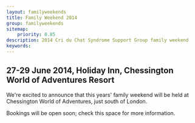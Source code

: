 ```yaml
---
layout: familyweekends
title: Family Weekend 2014
group: familyweekends
sitemap:
    priority: 0.85
description: 2014 Cri du Chat Syndrome Support Group family weekend
keywords:
---
```


## 27-29 June 2014, Holiday Inn, Chessington World of Adventures Resort

We're excited to announce that this years' family weekend will be held at Chessington World of Adventures, just south of London.

Bookings will be open soon; check this space for more information.